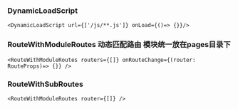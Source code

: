 ### DynamicLoadScript

```tsx
<DynamicLoadScript url={['/js/**.js']} onLoad={()=> {}}/>
```

### RouteWithModuleRoutes  动态匹配路由 模块统一放在pages目录下

```tsx
<RouteWithModuleRoutes routers={[]} onRouteChange={(router: RouteProps)=> {}} />
```

### RouteWithSubRoutes

```tsx
<RouteWithModuleRoutes router={[]} />
```